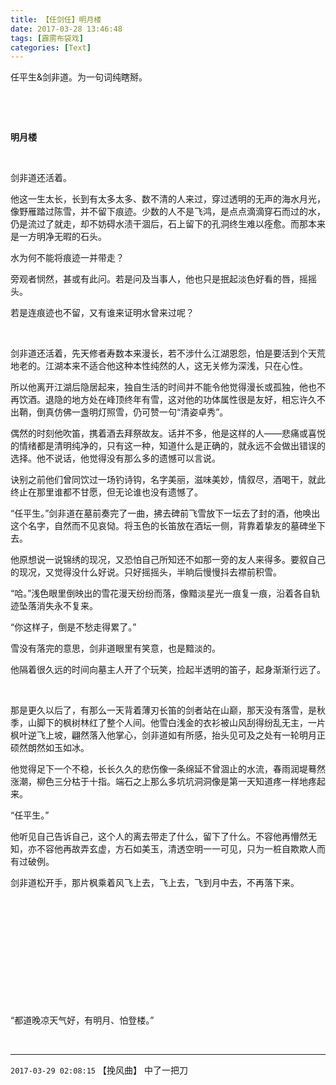 ```yaml
---
title: 【任剑任】明月楼
date: 2017-03-28 13:46:48
tags: [霹雳布袋戏]
categories: [Text]
---
```


<p dir="ltr"  >任平生&amp;剑非道。为一句词纯瞎掰。</p> 
<p dir="ltr"  >&nbsp;</p> 
<p dir="ltr"  >&nbsp;</p> 
<p dir="ltr"  ><b>明月楼</b></p> 
<p dir="ltr"  >&nbsp;</p> 
<p dir="ltr"  >剑非道还活着。</p> 
<p dir="ltr"  >他这一生太长，长到有太多太多、数不清的人来过，穿过透明的无声的海水月光，像野雁踏过陈雪，并不留下痕迹。少数的人不是飞鸿，是点点滴滴穿石而过的水，仍是流过了就走，却不妨碍水渍干涸后，石上留下的孔洞终生难以痊愈。而那本来是一方明净无暇的石头。</p> 
<p dir="ltr"  >水为何不能将痕迹一并带走？</p> 
<p dir="ltr"  >旁观者悯然，甚或有此问。若是问及当事人，他也只是抿起淡色好看的唇，摇摇头。</p> 
<p dir="ltr"  >若是连痕迹也不留，又有谁来证明水曾来过呢？</p> 
<p dir="ltr"  >&nbsp;</p> 
<p dir="ltr"  >剑非道还活着，先天修者寿数本来漫长，若不涉什么江湖恩怨，怕是要活到个天荒地老的。江湖本来不适合他这种本性纯然的人，这无关修为深浅，只在心性。</p> 
<p dir="ltr"  >所以他离开江湖后隐居起来，独自生活的时间并不能令他觉得漫长或孤独，他也不再饮酒。退隐的地方处在峰顶终年有雪，这对他的功体属性很是友好，相忘许久不出鞘，倒真仿佛一盏明灯照雪，仍可赞一句“清姿卓秀”。</p> 
<p dir="ltr"  >偶然的时刻他吹笛，携着酒去拜祭故友。话并不多，他是这样的人——悲痛或喜悦的情绪都是清明纯净的，只有这一种，知道什么是正确的，就永远不会做出错误的选择。他不说话，他觉得没有那么多的遗憾可以言说。</p> 
<p dir="ltr"  >诀别之前他们曾同饮过一场钓诗钩，名字美丽，滋味美妙，情叙尽，酒喝干，就此终止在那里谁都不甘愿，但无论谁也没有遗憾了。</p> 
<p dir="ltr"  >“任平生。”剑非道在墓前奏完了一曲，拂去碑前飞雪放下一坛去了封的酒，他唤出这个名字，自然而不见哀恸。将玉色的长笛放在酒坛一侧，背靠着挚友的墓碑坐下去。</p> 
<p dir="ltr"  >他原想说一说锦绣的现况，又恐怕自己所知还不如那一旁的友人来得多。要叙自己的现况，又觉得没什么好说。只好摇摇头，半晌后慢慢抖去襟前积雪。</p> 
<p dir="ltr"  >“哈。”浅色眼里倒映出的雪花漫天纷纷而落，像黯淡星光一痕复一痕，沿着各自轨迹坠落消失永不复来。</p> 
<p dir="ltr"  >“你这样子，倒是不愁走得累了。”</p> 
<p dir="ltr"  >雪没有落完的意思，剑非道眼里有笑意，也是黯淡的。</p> 
<p dir="ltr"  >他隔着很久远的时间向墓主人开了个玩笑，捡起半透明的笛子，起身渐渐行远了。</p> 
<p dir="ltr"  >&nbsp;</p> 
<p dir="ltr"  >那是更久以后了，有那么一天背着薄刃长笛的剑者站在山巅，那天没有落雪，是秋季，山脚下的枫树林红了整个人间。他雪白浅金的衣衫被山风刮得纷乱无主，一片枫叶逆飞上坡，翩然落入他掌心，剑非道如有所感，抬头见可及之处有一轮明月正硕然朗然如玉如冰。</p> 
<p dir="ltr"  >他觉得足下一个不稳，长长久久的悲伤像一条绵延不曾涸止的水流，春雨润堤蓦然涨潮，柳色三分枯于十指。端石之上那么多坑坑洞洞像是第一天知道疼一样地疼起来。</p> 
<p dir="ltr"  >“任平生。”</p> 
<p dir="ltr"  >他听见自己告诉自己，这个人的离去带走了什么，留下了什么。不容他再懵然无知，亦不容他再故弄玄虚，方石如美玉，清透空明一一可见，只为一桩自欺欺人而有过破例。</p> 
<p dir="ltr"  >剑非道松开手，那片枫乘着风飞上去，飞上去，飞到月中去，不再落下来。</p> 
<p dir="ltr"  >&nbsp;</p> 
<p dir="ltr"  >&nbsp;</p> 
<p dir="ltr"  >&nbsp;</p> 
<p dir="ltr"  >&nbsp;</p> 
<p dir="ltr"  >&nbsp;</p> 
<p dir="ltr"  >&nbsp;</p> 
<p dir="ltr"  >“都道晚凉天气好，有明月、怕登楼。”</p> 
<p dir="ltr"  >&nbsp;</p>

<!-- more -->

---

`2017-03-29 02:08:15` 【挽风曲】 中了一把刀
